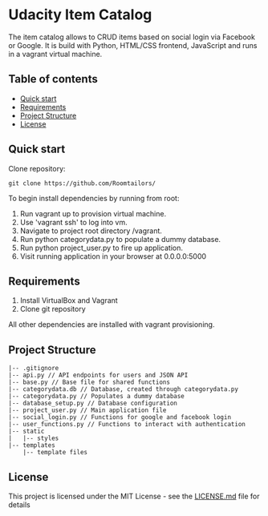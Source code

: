 # Udacity Item Catalog

The item catalog allows to CRUD items based on social login via Facebook or Google. It is build with Python, HTML/CSS frontend, JavaScript and runs in a vagrant virtual machine.

## Table of contents

* [Quick start](#quick-start)
* [Requirements](#requirements)
* [Project Structure](#project-structure)
* [License](#license)


## Quick start

Clone repository:
```
git clone https://github.com/Roomtailors/
```

To begin install dependencies by running from root:

1. Run vagrant up to provision virtual machine.
2. Use 'vagrant ssh' to log into vm.
3. Navigate to project root directory /vagrant.
4. Run python categorydata.py to populate a dummy database.
5. Run python project_user.py to fire up application.
6. Visit running application in your browser at 0.0.0.0:5000

## Requirements

1. Install VirtualBox and Vagrant
2. Clone git repository

All other dependencies are installed with vagrant provisioning.

## Project Structure

    |-- .gitignore
    |-- api.py // API endpoints for users and JSON API
    |-- base.py // Base file for shared functions
    |-- categorydata.db // Database, created through categorydata.py
    |-- categorydata.py // Populates a dummy database
    |-- database_setup.py // Database configuration
    |-- project_user.py // Main application file
    |-- social_login.py // Functions for google and facebook login
    |-- user_functions.py // Functions to interact with authentication
    |-- static
    |   |-- styles
    |-- templates
        |-- template files

## License

This project is licensed under the MIT License - see the [LICENSE.md](LICENSE.md) file for details